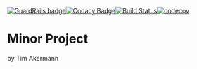 [![GuardRails badge](https://badges.guardrails.io/ByteChkR/Minor.svg?token=f4224ee3848c490228cdebeec7fcff181c192abb1787060a44821b3f584ae47e)](https://dashboard.guardrails.io/default/gh/ByteChkR/Minor)[![Codacy Badge](https://api.codacy.com/project/badge/Grade/8a9a300bcf0d4a04af01841077792532)](https://www.codacy.com/manual/ByteChkR/Minor?utm_source=github.com&amp;utm_medium=referral&amp;utm_content=ByteChkR/Minor&amp;utm_campaign=Badge_Grade)[![Build Status](https://travis-ci.com/ByteChkR/Minor.svg?branch=master)](https://travis-ci.com/ByteChkR/Minor)[![codecov](https://codecov.io/gh/ByteChkR/Minor/branch/master/graph/badge.svg)](https://codecov.io/gh/ByteChkR/Minor)

# Minor Project 
by Tim Akermann